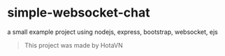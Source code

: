 # simple-websocket-chat
a small example project using nodejs, express, bootstrap, websocket, ejs
> This project was made by HotaVN

